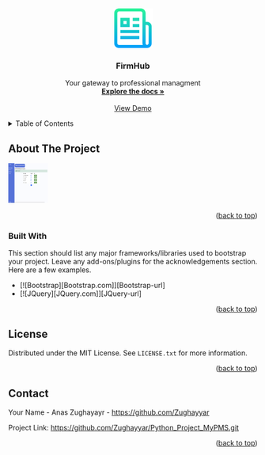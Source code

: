 <a id="readme-top"></a>

<!-- PROJECT LOGO -->
<br />
<div align="center">
  <a href="https://github.com/Zughayyar/Python_Project_MyPMS">
    <img src="README/logo.png" alt="Logo" width="80" height="80">
  </a>

  <h3 align="center">FirmHub</h3>

  <p align="center">
    Your gateway to professional managment
    <br />
    <a href="https://github.com/Zughayyar/Python_Project_MyPMS"><strong>Explore the docs »</strong></a>
    <br />
    <br />
    <a href="https://github.com/Zughayyar/Python_Project_MyPMS">View Demo</a>
  </p>
</div>



<!-- TABLE OF CONTENTS -->
<details>
  <summary>Table of Contents</summary>
  <ol>
    <li>
      <a href="#about-the-project">About The Project</a>
      <ul>
        <li><a href="#built-with">Built With</a></li>
      </ul>
    </li>
    <li><a href="#contributing">Contributing</a></li>
    <li><a href="#contact">Contact</a></li>
  </ol>
</details>



<!-- ABOUT THE PROJECT -->
## About The Project

<img src="README/screenshot.png" alt="Logo" width="80" height="80">

<p align="right">(<a href="#readme-top">back to top</a>)</p>

### Built With

This section should list any major frameworks/libraries used to bootstrap your project. Leave any add-ons/plugins for the acknowledgements section. Here are a few examples.

* [![Bootstrap][Bootstrap.com]][Bootstrap-url]
* [![JQuery][JQuery.com]][JQuery-url]

<p align="right">(<a href="#readme-top">back to top</a>)</p>


<!-- LICENSE -->
## License

Distributed under the MIT License. See `LICENSE.txt` for more information.

<p align="right">(<a href="#readme-top">back to top</a>)</p>


<!-- CONTACT -->
## Contact

Your Name -  Anas Zughayayr - https://github.com/Zughayyar

Project Link: https://github.com/Zughayyar/Python_Project_MyPMS.git

<p align="right">(<a href="#readme-top">back to top</a>)</p>